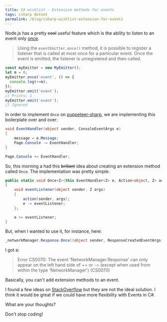 ```yaml
---
title: C# wishlist - Extension methods for events
tags: csharp dotnet 
permalink: /blog/csharp-wishlist-extension-for-events
---
```


Node.js has a pretty ~~cool~~ useful feature which is the ability to listen to an event only [once](https://nodejs.org/api/events.html#events_handling_events_only_once).

>Using the `eventEmitter.once()` method, it is possible to register a listener that is called at most once for a particular event. Once the event is emitted, the listener is unregistered and then called.

```js
const myEmitter = new MyEmitter();
let m = 0;
myEmitter.once('event', () => {
  console.log(++m);
});
myEmitter.emit('event');
// Prints: 1
myEmitter.emit('event');
// Ignored
```

In order to implement  `Once` on [puppeteer-sharp](https://github.com/hardkoded/puppeteer-sharp), we are implementing this boilerplate over and over:

```cs
void EventHandler(object sender, ConsoleEventArgs e)
{
    message = e.Message;
    Page.Console -= EventHandler;
}

Page.Console += EventHandler;
```

So, this morning a had this ~~brillant~~ idea about creating an extension method called `Once`. The implementation was pretty simple:

```cs
public static void Once<Z>(this EventHandler<Z> e, Action<object, Z> action) where Z : EventArgs
{
    void eventListener(object sender, Z args)
    {
        action(sender, args);
        e -= eventListener;
    };

    e += eventListener;
}
```

But, when I wanted to use it, for instance, here:

```cs 
_networkManager.Response.Once((object sender, ResponseCreatedEventArgs e) => responses[e.Response.Url] = e.Response);
```

I got a:

>Error CS0070: The event 'NetworkManager.Response' can only appear on the left hand side of += or -= (except when used from within the type 'NetworkManager') (CS0070)

Basically, you can't add extension methods to an event.

I found a few ideas on [StackOverflow](https://stackoverflow.com/questions/27766873/one-time-generic-event-call) but they are not the ideal solution. I think it would be great if we could have more flexibility with Events in C#.

What are your thoughts?

Don't stop coding!